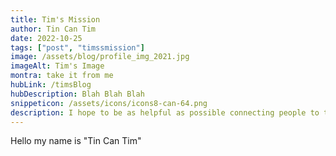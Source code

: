 ```yaml
---
title: Tim's Mission
author: Tin Can Tim
date: 2022-10-25
tags: ["post", "timssmission"]
image: /assets/blog/profile_img_2021.jpg
imageAlt: Tim's Image
montra: take it from me
hubLink: /timsBlog
hubDescription: Blah Blah Blah
snippeticon: /assets/icons/icons8-can-64.png
description: I hope to be as helpful as possible connecting people to the right resources.
---
```


Hello my name is "Tin Can Tim"